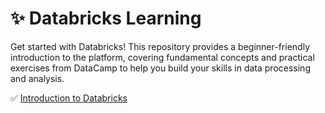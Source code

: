 # ✨ Databricks Learning

Get started with Databricks! This repository provides a beginner-friendly introduction to the platform, covering fundamental concepts and practical exercises from DataCamp to help you build your skills in data processing and analysis.

✅ [Introduction to Databricks](https://app.datacamp.com/learn/courses/introduction-to-databricks)
